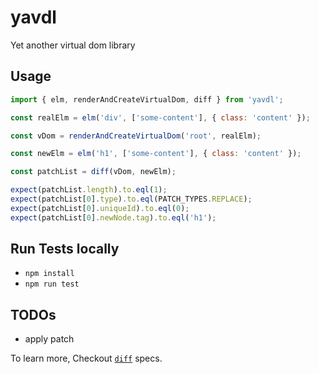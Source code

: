 # yavdl
Yet another virtual dom library


## Usage

```javascript
import { elm, renderAndCreateVirtualDom, diff } from 'yavdl';

const realElm = elm('div', ['some-content'], { class: 'content' });

const vDom = renderAndCreateVirtualDom('root', realElm);

const newElm = elm('h1', ['some-content'], { class: 'content' });

const patchList = diff(vDom, newElm);

expect(patchList.length).to.eql(1);
expect(patchList[0].type).to.eql(PATCH_TYPES.REPLACE);
expect(patchList[0].uniqueId).to.eql(0);
expect(patchList[0].newNode.tag).to.eql('h1');
```

## Run Tests locally

* `npm install`
* `npm run test`

## TODOs

* apply patch


To learn more, Checkout [`diff`](https://github.com/inderps/yavdl/blob/master/test/diff.spec.js) specs.


